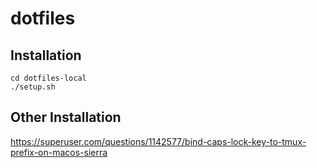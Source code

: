 # dotfiles

## Installation

```
cd dotfiles-local
./setup.sh
```

## Other Installation

https://superuser.com/questions/1142577/bind-caps-lock-key-to-tmux-prefix-on-macos-sierra

